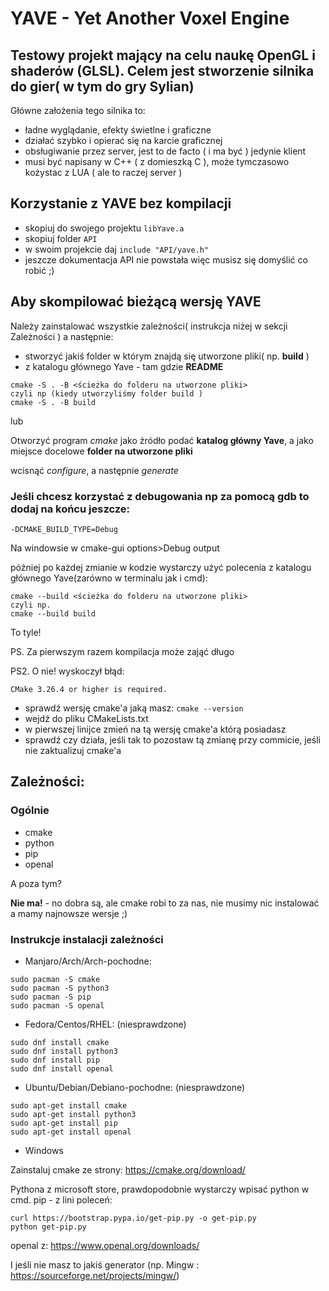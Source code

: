 # YAVE - Yet Another Voxel Engine

## Testowy projekt mający na celu naukę OpenGL i shaderów (GLSL). Celem jest stworzenie silnika do gier( w tym do gry Sylian)
Główne założenia tego silnika to:
- ładne wyglądanie, efekty świetlne i graficzne
- działać szybko i opierać się na karcie graficznej
- obsługiwanie przez server, jest to de facto ( i ma być ) jedynie klient
- musi być napisany w C++ ( z domieszką C ), może tymczasowo kożystac z LUA ( ale to raczej server )

## Korzystanie z YAVE bez kompilacji

- skopiuj do swojego projektu `libYave.a`
- skopiuj folder `API`
- w swoim projekcie daj `include "API/yave.h"`
- jeszcze dokumentacja API nie powstała więc musisz się domyślić co robić ;)

## Aby skompilować bieżącą wersję YAVE
Należy zainstalować wszystkie zależności( instrukcja niżej w sekcji Zależności ) a następnie:
- stworzyć jakiś folder w którym znajdą się utworzone pliki( np. **build** )
- z katalogu głównego Yave - tam gdzie **README**
```
cmake -S . -B <ścieżka do folderu na utworzone pliki>
czyli np (kiedy utworzyliśmy folder build )
cmake -S . -B build
```
lub

Otworzyć program *cmake* jako źródło podać **katalog główny Yave**, a jako miejsce docelowe **folder na utworzone pliki**

wcisnąć *configure*, a następnie *generate*


### Jeśli chcesz korzystać z debugowania np za pomocą gdb to dodaj na końcu jeszcze:
```
-DCMAKE_BUILD_TYPE=Debug
```
Na windowsie w cmake-gui options>Debug output

później po każdej zmianie w kodzie wystarczy użyć polecenia z katalogu głównego Yave(zarówno w terminalu jak i cmd):
```
cmake --build <ścieżka do folderu na utworzone pliki>
czyli np.
cmake --build build
```

To tyle!

PS. Za pierwszym razem kompilacja może zająć długo

PS2. O nie! wyskoczył błąd:
```
CMake 3.26.4 or higher is required.
```
- sprawdź wersję cmake'a jaką masz: `cmake --version`
- wejdź do pliku CMakeLists.txt
- w pierwszej linijce zmień na tą wersję cmake'a którą posiadasz
- sprawdź czy działa, jeśli tak to pozostaw tą zmianę przy commicie, jeśli nie zaktualizuj cmake'a


## Zależności:

### Ogólnie
- cmake
- python
- pip
- openal

A poza tym? 

**Nie ma!** - no dobra są, ale cmake robi to za nas, nie musimy nic instalować a mamy najnowsze wersje ;)

### Instrukcje instalacji zależności

- Manjaro/Arch/Arch-pochodne:
```
sudo pacman -S cmake
sudo pacman -S python3
sudo pacman -S pip
sudo pacman -S openal
```
- Fedora/Centos/RHEL: (niesprawdzone)
```
sudo dnf install cmake
sudo dnf install python3
sudo dnf install pip
sudo dnf install openal
```
- Ubuntu/Debian/Debiano-pochodne: (niesprawdzone)
```
sudo apt-get install cmake
sudo apt-get install python3
sudo apt-get install pip
sudo apt-get install openal
```
- Windows

Zainstaluj cmake ze strony: https://cmake.org/download/

Pythona z microsoft store, prawdopodobnie wystarczy wpisać python w cmd.
pip - z lini poleceń:
```
curl https://bootstrap.pypa.io/get-pip.py -o get-pip.py
python get-pip.py
```
openal z: https://www.openal.org/downloads/

I jeśli nie masz to jakiś generator (np. Mingw : https://sourceforge.net/projects/mingw/)